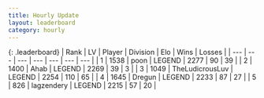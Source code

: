 ```yaml
---
title: Hourly Update
layout: leaderboard
category: hourly
---
```


{: .leaderboard}
| Rank | LV | Player | Division | Elo | Wins | Losses |
| --- | --- | --- | --- | --- | --- | --- |
| <span data-change="0">1</span> | 1538 | <span title="ID: 540690">poon</span> | LEGEND | <span data-change="0">2277</span> | <span data-change="0">90</span> | <span data-change="0">39</span> |
| <span data-change="0">2</span> | 1400 | <span title="ID: 402846">Ahab</span> | LEGEND | <span data-change="0">2269</span> | <span data-change="0">39</span> | <span data-change="0">3</span> |
| <span data-change="0">3</span> | 1049 | <span title="ID: 390615">TheLudicrousLuv</span> | LEGEND | <span data-change="0">2254</span> | <span data-change="0">110</span> | <span data-change="0">65</span> |
| <span data-change="0">4</span> | 1645 | <span title="ID: 337810">Dregun</span> | LEGEND | <span data-change="0">2233</span> | <span data-change="0">87</span> | <span data-change="0">27</span> |
| <span data-change="0">5</span> | 826 | <span title="ID: 628282">lagzendery</span> | LEGEND | <span data-change="0">2215</span> | <span data-change="0">57</span> | <span data-change="0">20</span> |